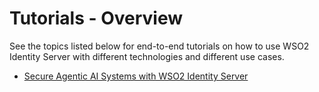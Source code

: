 # Tutorials - Overview

See the topics listed below for end-to-end tutorials on how to use WSO2 Identity Server with different technologies and different use cases.

- [Secure Agentic AI Systems with WSO2 Identity Server]({{base_path}}/tutorials/secure-agentic-ai-systems/)

